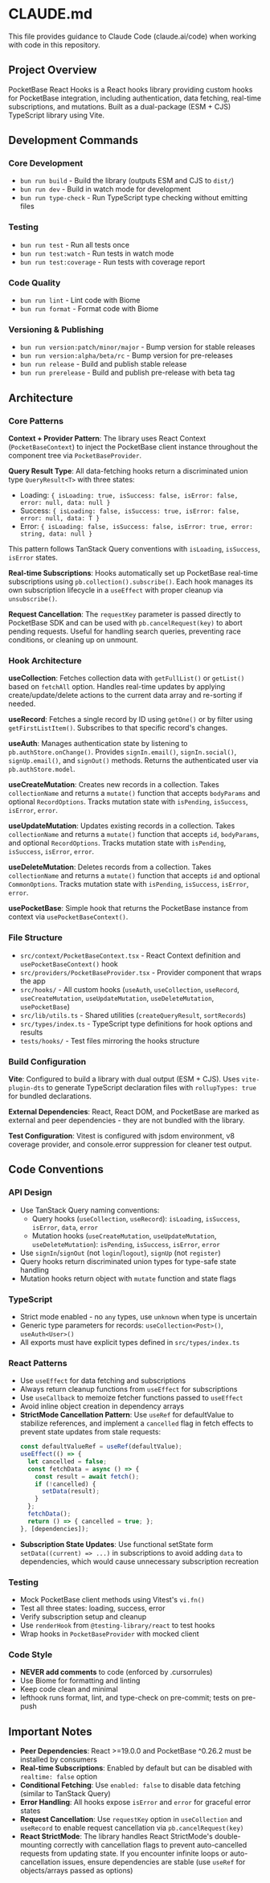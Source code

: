 # CLAUDE.md

This file provides guidance to Claude Code (claude.ai/code) when working with code in this repository.

## Project Overview

PocketBase React Hooks is a React hooks library providing custom hooks for PocketBase integration, including authentication, data fetching, real-time subscriptions, and mutations. Built as a dual-package (ESM + CJS) TypeScript library using Vite.

## Development Commands

### Core Development
- `bun run build` - Build the library (outputs ESM and CJS to `dist/`)
- `bun run dev` - Build in watch mode for development
- `bun run type-check` - Run TypeScript type checking without emitting files

### Testing
- `bun run test` - Run all tests once
- `bun run test:watch` - Run tests in watch mode
- `bun run test:coverage` - Run tests with coverage report

### Code Quality
- `bun run lint` - Lint code with Biome
- `bun run format` - Format code with Biome

### Versioning & Publishing
- `bun run version:patch/minor/major` - Bump version for stable releases
- `bun run version:alpha/beta/rc` - Bump version for pre-releases
- `bun run release` - Build and publish stable release
- `bun run prerelease` - Build and publish pre-release with beta tag

## Architecture

### Core Patterns

**Context + Provider Pattern**: The library uses React Context (`PocketBaseContext`) to inject the PocketBase client instance throughout the component tree via `PocketBaseProvider`.

**Query Result Type**: All data-fetching hooks return a discriminated union type `QueryResult<T>` with three states:
- Loading: `{ isLoading: true, isSuccess: false, isError: false, error: null, data: null }`
- Success: `{ isLoading: false, isSuccess: true, isError: false, error: null, data: T }`
- Error: `{ isLoading: false, isSuccess: false, isError: true, error: string, data: null }`

This pattern follows TanStack Query conventions with `isLoading`, `isSuccess`, `isError` states.

**Real-time Subscriptions**: Hooks automatically set up PocketBase real-time subscriptions using `pb.collection().subscribe()`. Each hook manages its own subscription lifecycle in a `useEffect` with proper cleanup via `unsubscribe()`.

**Request Cancellation**: The `requestKey` parameter is passed directly to PocketBase SDK and can be used with `pb.cancelRequest(key)` to abort pending requests. Useful for handling search queries, preventing race conditions, or cleaning up on unmount.

### Hook Architecture

**useCollection**: Fetches collection data with `getFullList()` or `getList()` based on `fetchAll` option. Handles real-time updates by applying create/update/delete actions to the current data array and re-sorting if needed.

**useRecord**: Fetches a single record by ID using `getOne()` or by filter using `getFirstListItem()`. Subscribes to that specific record's changes.

**useAuth**: Manages authentication state by listening to `pb.authStore.onChange()`. Provides `signIn.email()`, `signIn.social()`, `signUp.email()`, and `signOut()` methods. Returns the authenticated user via `pb.authStore.model`.

**useCreateMutation**: Creates new records in a collection. Takes `collectionName` and returns a `mutate()` function that accepts `bodyParams` and optional `RecordOptions`. Tracks mutation state with `isPending`, `isSuccess`, `isError`, `error`.

**useUpdateMutation**: Updates existing records in a collection. Takes `collectionName` and returns a `mutate()` function that accepts `id`, `bodyParams`, and optional `RecordOptions`. Tracks mutation state with `isPending`, `isSuccess`, `isError`, `error`.

**useDeleteMutation**: Deletes records from a collection. Takes `collectionName` and returns a `mutate()` function that accepts `id` and optional `CommonOptions`. Tracks mutation state with `isPending`, `isSuccess`, `isError`, `error`.

**usePocketBase**: Simple hook that returns the PocketBase instance from context via `usePocketBaseContext()`.

### File Structure

- `src/context/PocketBaseContext.tsx` - React Context definition and `usePocketBaseContext()` hook
- `src/providers/PocketBaseProvider.tsx` - Provider component that wraps the app
- `src/hooks/` - All custom hooks (`useAuth`, `useCollection`, `useRecord`, `useCreateMutation`, `useUpdateMutation`, `useDeleteMutation`, `usePocketBase`)
- `src/lib/utils.ts` - Shared utilities (`createQueryResult`, `sortRecords`)
- `src/types/index.ts` - TypeScript type definitions for hook options and results
- `tests/hooks/` - Test files mirroring the hooks structure

### Build Configuration

**Vite**: Configured to build a library with dual output (ESM + CJS). Uses `vite-plugin-dts` to generate TypeScript declaration files with `rollupTypes: true` for bundled declarations.

**External Dependencies**: React, React DOM, and PocketBase are marked as external and peer dependencies - they are not bundled with the library.

**Test Configuration**: Vitest is configured with jsdom environment, v8 coverage provider, and console.error suppression for cleaner test output.

## Code Conventions

### API Design
- Use TanStack Query naming conventions:
  - Query hooks (`useCollection`, `useRecord`): `isLoading`, `isSuccess`, `isError`, `data`, `error`
  - Mutation hooks (`useCreateMutation`, `useUpdateMutation`, `useDeleteMutation`): `isPending`, `isSuccess`, `isError`, `error`
- Use `signIn`/`signOut` (not `login`/`logout`), `signUp` (not `register`)
- Query hooks return discriminated union types for type-safe state handling
- Mutation hooks return object with `mutate` function and state flags

### TypeScript
- Strict mode enabled - no `any` types, use `unknown` when type is uncertain
- Generic type parameters for records: `useCollection<Post>()`, `useAuth<User>()`
- All exports must have explicit types defined in `src/types/index.ts`

### React Patterns
- Use `useEffect` for data fetching and subscriptions
- Always return cleanup functions from `useEffect` for subscriptions
- Use `useCallback` to memoize fetcher functions passed to `useEffect`
- Avoid inline object creation in dependency arrays
- **StrictMode Cancellation Pattern**: Use `useRef` for defaultValue to stabilize references, and implement a `cancelled` flag in fetch effects to prevent state updates from stale requests:
  ```typescript
  const defaultValueRef = useRef(defaultValue);
  useEffect(() => {
    let cancelled = false;
    const fetchData = async () => {
      const result = await fetch();
      if (!cancelled) {
        setData(result);
      }
    };
    fetchData();
    return () => { cancelled = true; };
  }, [dependencies]);
  ```
- **Subscription State Updates**: Use functional setState form `setData((current) => ...)` in subscriptions to avoid adding `data` to dependencies, which would cause unnecessary subscription recreation

### Testing
- Mock PocketBase client methods using Vitest's `vi.fn()`
- Test all three states: loading, success, error
- Verify subscription setup and cleanup
- Use `renderHook` from `@testing-library/react` to test hooks
- Wrap hooks in `PocketBaseProvider` with mocked client

### Code Style
- **NEVER add comments** to code (enforced by .cursorrules)
- Use Biome for formatting and linting
- Keep code clean and minimal
- lefthook runs format, lint, and type-check on pre-commit; tests on pre-push

## Important Notes

- **Peer Dependencies**: React >=19.0.0 and PocketBase ^0.26.2 must be installed by consumers
- **Real-time Subscriptions**: Enabled by default but can be disabled with `realtime: false` option
- **Conditional Fetching**: Use `enabled: false` to disable data fetching (similar to TanStack Query)
- **Error Handling**: All hooks expose `isError` and `error` for graceful error states
- **Request Cancellation**: Use `requestKey` option in `useCollection` and `useRecord` to enable request cancellation via `pb.cancelRequest(key)`
- **React StrictMode**: The library handles React StrictMode's double-mounting correctly with cancellation flags to prevent auto-cancelled requests from updating state. If you encounter infinite loops or auto-cancellation issues, ensure dependencies are stable (use `useRef` for objects/arrays passed as options)
